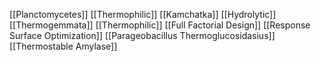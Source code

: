 [[Planctomycetes]]
[[Thermophilic]]
[[Kamchatka]]
[[Hydrolytic]]
[[Thermogemmata]]
[[Thermophilic]]
[[Full Factorial Design]]
[[Response Surface Optimization]]
[[Parageobacillus Thermoglucosidasius]]
[[Thermostable Amylase]]
